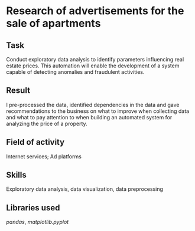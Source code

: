 # Research of advertisements for the sale of apartments


## Task
Conduct exploratory data analysis to identify parameters influencing real estate prices. This automation will enable the development of a system capable of detecting anomalies and fraudulent activities.

## Result
I pre-processed the data, identified dependencies in the data and gave recommendations to the business on what to improve when collecting data and what to pay attention to when building an automated system for analyzing the price of a property.

## Field of activity
Internet services; Ad platforms

## Skills
Exploratory data analysis, data visualization, data preprocessing

## Libraries used
*pandas*, *matplotlib.pyplot*